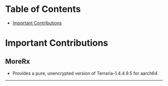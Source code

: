 # Table of Contents
- [Important Contributions](#important-contributions)

# Important Contributions <a id="important-contributions"></a>

## MoreRx
* Provides a pure, unencrypted version of Terraria-1.4.4.9.5 for aarch64
---